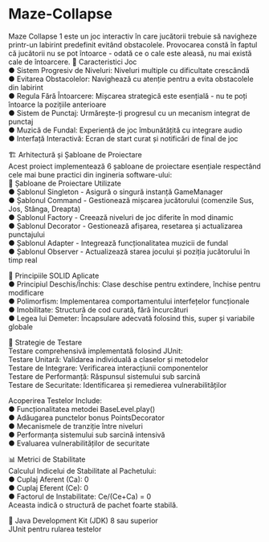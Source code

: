 # Maze-Collapse
Maze Collapse 1 este un joc interactiv în care jucătorii trebuie să navigheze printr-un labirint predefinit evitând obstacolele. Provocarea constă în faptul că jucătorii nu se pot întoarce - odată ce o cale este aleasă, nu mai există cale de întoarcere.
🎯 Caracteristici Joc  
● Sistem Progresiv de Niveluri: Niveluri multiple cu dificultate crescândă  
● Evitarea Obstacolelor: Navighează cu atenție pentru a evita obstacolele din labirint  
● Regula Fără Întoarcere: Mișcarea strategică este esențială - nu te poți întoarce la pozițiile anterioare  
● Sistem de Punctaj: Urmărește-ți progresul cu un mecanism integrat de punctaj  
● Muzică de Fundal: Experiență de joc îmbunătățită cu integrare audio  
● Interfață Interactivă: Ecran de start curat și notificări de final de joc  

🏗️ Arhitectură și Șabloane de Proiectare  
Acest proiect implementează 6 șabloane de proiectare esențiale respectând cele mai bune practici din ingineria software-ului:  
🔧 Șabloane de Proiectare Utilizate  
● Șablonul Singleton - Asigură o singură instanță GameManager  
● Șablonul Command - Gestionează mișcarea jucătorului (comenzile Sus, Jos, Stânga, Dreapta)  
● Șablonul Factory - Creează niveluri de joc diferite în mod dinamic  
● Șablonul Decorator - Gestionează afișarea, resetarea și actualizarea punctajului  
● Șablonul Adapter - Integrează funcționalitatea muzicii de fundal  
● Șablonul Observer - Actualizează starea jocului și poziția jucătorului în timp real  

📐 Principiile SOLID Aplicate  
● Principiul Deschis/Închis: Clase deschise pentru extindere, închise pentru modificare  
● Polimorfism: Implementarea comportamentului interfețelor funcționale  
● Imobilitate: Structură de cod curată, fără încurcături  
● Legea lui Demeter: Încapsulare adecvată folosind this, super și variabile globale  

🧪 Strategie de Testare  
Testare comprehensivă implementată folosind JUnit:  
Testare Unitară: Validarea individuală a claselor și metodelor  
Testare de Integrare: Verificarea interacțiunii componentelor  
Testare de Performanță: Răspunsul sistemului sub sarcină  
Testare de Securitate: Identificarea și remedierea vulnerabilităților  

Acoperirea Testelor Include:  
● Funcționalitatea metodei BaseLevel.play()  
● Adăugarea punctelor bonus PointsDecorator  
● Mecanismele de tranziție între niveluri  
● Performanța sistemului sub sarcină intensivă   
● Evaluarea vulnerabilităților de securitate  

📊 Metrici de Stabilitate  
Calculul Indicelui de Stabilitate al Pachetului:  
● Cuplaj Aferent (Ca): 0  
● Cuplaj Eferent (Ce): 0  
● Factorul de Instabilitate: Ce/(Ce+Ca) = 0  
Aceasta indică o structură de pachet foarte stabilă.  

🚀 
Java Development Kit (JDK) 8 sau superior  
JUnit pentru rularea testelor  
